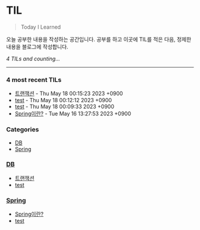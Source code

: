# TIL
> Today I Learned

오늘 공부한 내용을 작성하는 공간입니다. 공부를 하고 이곳에 TIL를 적은 다음, 정제한 내용을 블로그에 작성합니다.


_4 TILs and counting..._

---

### 4 most recent TILs

- [트랜잭션](DB/Transaction_and_Concurrency_Control.md) - Thu May 18 00:15:23 2023 +0900
- [test](Spring/test2.md) - Thu May 18 00:12:12 2023 +0900
- [test](DB/test.md) - Thu May 18 00:09:33 2023 +0900
- [Spring이란?](Spring/test.md) - Tue May 16 13:27:53 2023 +0900

### Categories

- [DB](#DB)
- [Spring](#Spring)

### [DB](#DB)
- [트랜잭션](DB/Transaction_and_Concurrency_Control.md)
- [test](DB/test.md)

### [Spring](#Spring)
- [Spring이란?](Spring/test.md)
- [test](Spring/test2.md)

[1]: https://simonwillison.net/2020/Apr/20/self-rewriting-readme/
[2]: https://github.com/jbranchaud/til

